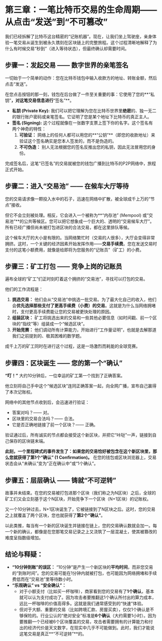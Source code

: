 # **第三章：一笔比特币交易的生命周期——从点击“发送”到“不可篡改”**

我们已经拆解了比特币这台精密的“记账机器”。现在，让我们坐上驾驶座，亲身体验一笔交易从诞生到被永久镌刻在区块链上的完整旅程。这个过程清晰地解释了为什么有时候交易“秒到”（进入等待状态），但最终确认却需要时间。

## **步骤一：发起交易 —— 数字世界的亲笔签名**

一切始于一个简单的动作：您在比特币钱包中输入收款方的地址、转账金额，然后点击“发送”。

在您点击按钮的那一刻，钱包在后台做了一件至关重要的事：它使用了您的**“私钥”**，对这笔交易信息进行**“签名”**。

*   **私钥 (Private Key):** 我们可以把它理解为您在比特币世界里**绝密**的、独一无二的银行账户密码或亲笔签名。它证明了您是某个地址下比特币的真正主人。
*   **签名 (Signing):** 这个过程就像在一张数字支票上签下你的名字。这个签名有两个神奇的特性：
    1.  **可验证：** 网络上的任何人都可以用您的**“公钥”**（即您的收款地址）来验证这个签名确实是您本人签发的，而不是伪造的。
    2.  **不可伪造：** 别人无法根据您的签名反推出您的私钥，因此无法冒用您的身份。

完成签名后，这笔“已签名”的交易就被您的钱包广播到比特币的P2P网络中，旅程正式开始。

## **步骤二：进入“交易池” —— 在候车大厅等待**

您的交易请求像一颗投入水中的石子，迅速在网络中扩散，被全球成千上万的“节点”接收。

但它不会立刻被处理。相反，它会进入一个被称为**“内存池” (Mempool) 或“交易池”**的公共等候区。您可以把它想象成一个巨大的、透明的“交易候车大厅”。所有已经广播但尚未被打包进区块的合法交易，都在这里排队等候。

这个候车大厅的大小是有限的。当网络繁忙时（交易的人很多），大厅会变得非常拥挤。这时，一个关键的经济因素开始发挥作用——**交易手续费**。您在发送交易时支付的这笔小额费用，就像是给即将为您服务的“记账员”（矿工）的小费。

## **步骤三：矿工打包 —— 竞争上岗的记账员**

遍布全球的“矿工”们正时刻盯着这个拥挤的“交易池”，寻找可以打包的交易。

他们的工作流程是：
1.  **挑选交易：** 他们会从“交易池”中挑选一批交易。为了最大化自己的收入，他们会**优先选择那些支付了更高手续费（小费）的交易**。这就是为什么当网络拥堵时，支付更高手续费能让您的交易被更快处理的原因。
2.  **组装区块：** 矿工将挑选出来的交易和一些其他必要信息（如时间戳、前一个区块的“指纹”等）组装成一个“候选区块”。
3.  **开始竞赛：** 他们调动所有计算能力，开始进行“工作量证明”，也就是去解那道我们之前提到的、极其困难的数学题。

成千上万的矿工同时在进行这个过程，这是一场激烈而耗能的全球竞赛。

## **步骤四：区块诞生 —— 您的第一个“确认”**

**“叮！”** 大约10分钟后，一位幸运的矿工第一个找到了正确答案。

他立刻将自己手中这个“候选区块”连同正确答案一起，向全网广播，宣布自己赢得了本次记账权。

网络中的其他节点收到后，会迅速进行验证：
*   答案对吗？—— 对。
*   区块里的交易合法吗？—— 合法。
*   它是否正确地链接了前一个区块？—— 正确。

验证通过后，所有诚实的节点都会接受这个新区块，并把它“咔哒”一声，链接到自己保存的区块链末端。

**此刻，一个里程碑式的事件发生了：如果您的交易恰好被包含在这个新区块里，那么您就获得了第1个“确认” (1 Confirmation)。** 在您的钱包或区块浏览器上，交易状态会从“未确认”变为“正在确认中”或“1个确认”。

## **步骤五：层层确认 —— 铸就“不可逆转”**

故事并未结束。在您的交易被打包进那个区块（我们称之为N区块）之后，全球的矿工们又会立刻基于这个N区块，开始竞争下一个区块（N+1区块）的记账权。

又一个10分钟过去，N+1区块诞生了，它被链接到了N区块之后。这时，您的交易之上就覆盖了两个区块，您也就获得了**第2个“确认”**。

以此类推，每当有一个新的区块诞生并链接在链上，您的交易确认数就会加一。每一个新的确认，都像是在您那笔交易记录之上又浇筑了一层混凝土，使其被篡改的难度呈指数级增加。

## **结论与释疑：**

*   **“10分钟到账”的误区：** “10分钟”是产生一个新区块的**平均时间**，而非您交易的“到账时间”。您的交易可能在1分钟内就被打包，也可能因为网络拥堵和手续费低而在“交易池”里等待数小时。
*   **“乐观确认” vs “安全确认”：**
    *   对于小额支付（比如买一杯咖啡），商家看到您的交易有了**1个确认**，基本就可以认为支付成功了。因为攻击者要推翻这1个确认所付出的算力成本，远比一杯咖啡的价值高得多。这就是我们通常感受到的“快速”体验。
    *   但对于大额、重要的交易（比如跨境汇款、房屋买卖），仅仅1个确认是不够保险的。行业公认的“绝对安全”标准是**6个确认**（大约需要1小时）。因为要推翻一个已经被6个区块覆盖的交易，攻击者需要拥有的计算能力和付出的经济代价是天文数字，在现实中几乎不可能做到。此时，我们才能说这笔交易是真正**“不可逆转”**的。